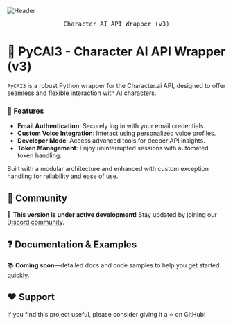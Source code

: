 ![Header](https://raw.githubusercontent.com/FalcoTK/PyCAI3/main/PyCai%20v3.png "header")
<div align="center">
<pre>
Character AI API Wrapper (v3)
</pre>
</div>

# 💬 PyCAI3 - Character AI API Wrapper (v3)

`PyCAI3` is a robust Python wrapper for the Character.ai API, designed to offer seamless and flexible interaction with AI characters. 

### 🚀 Features
- **Email Authentication**: Securely log in with your email credentials.
- **Custom Voice Integration**: Interact using personalized voice profiles.
- **Developer Mode**: Access advanced tools for deeper API insights.
- **Token Management**: Enjoy uninterrupted sessions with automated token handling.

Built with a modular architecture and enhanced with custom exception handling for reliability and ease of use.

## 🏅 Community
🚧 **This version is under active development!** Stay updated by joining our [Discord community](https://discord.gg/xxaA8eKMvM).

## ❓ Documentation & Examples
📚 **Coming soon**—detailed docs and code samples to help you get started quickly.

## ♥️ Support
If you find this project useful, please consider giving it a ⭐ on GitHub!
